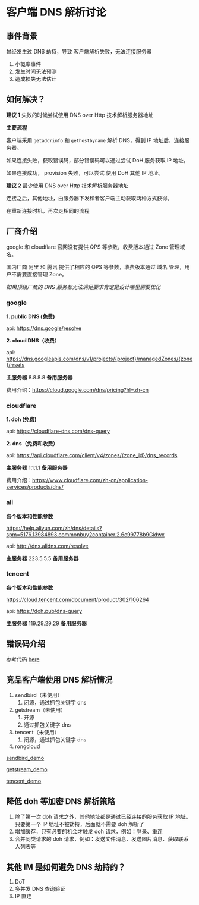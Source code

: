 # 客户端 DNS 解析讨论

## 事件背景

曾经发生过 DNS 劫持，导致 客户端解析失败，无法连接服务器

1. 小概率事件
2. 发生时间无法预测
3. 造成损失无法估计

## 如何解决？

**建议 1** 失败的时候尝试使用 DNS over Http 技术解析服务器地址

**主要流程**

客户端采用 `getaddrinfo` 和 `gethostbyname` 解析 DNS，得到 IP 地址后，连接服务器。

如果连接失败，获取错误码，部分错误码可以通过尝试 DoH 服务获取 IP 地址。

如果连接成功， provision 失败，可以尝试 使用 DoH 其他 IP 地址。

**建议 2** 最少使用 DNS over Http 技术解析服务器地址

连接之后，其他地址，由服务器下发和者客户端主动获取两种方式获得。

在重新连接时机，再次走相同的流程

## 厂商介绍

google 和 cloudflare 官网没有提供 QPS 等参数，收费版本通过 Zone 管理域名。

国内厂商 阿里 和 腾讯 提供了相应的 QPS 等参数，收费版本通过 域名 管理，用户不需要直接管理 Zone。

_如果顶级厂商的 DNS 服务都无法满足要求肯定是设计哪里需要优化_

### google

**1. public DNS (免费)**

api: https://dns.google/resolve

**2. cloud DNS（收费）**

api: https://dns.googleapis.com/dns/v1/projects/{project}/managedZones/{zone}/rrsets

**主服务器** 8.8.8.8
**备用服务器**

费用介绍：https://cloud.google.com/dns/pricing?hl=zh-cn

### cloudflare

**1. doh (免费)**

api: https://cloudflare-dns.com/dns-query

**2. dns（免费和收费）**

api: https://api.cloudflare.com/client/v4/zones/{zone_id}/dns_records

**主服务器** 1.1.1.1
**备用服务器**

费用介绍：https://www.cloudflare.com/zh-cn/application-services/products/dns/

### ali

**各个版本和性能参数**

https://help.aliyun.com/zh/dns/details?spm=5176.13984893.commonbuy2container.2.6c99778b9Gidwx

api: http://dns.alidns.com/resolve

**主服务器** 223.5.5.5
**备用服务器**

### tencent

**各个版本和性能参数**

https://cloud.tencent.com/document/product/302/106264

api: https://doh.pub/dns-query

**主服务器** 119.29.29.29
**备用服务器**

## 错误码介绍

参考代码 [here](../examples/system_dns_parser_example.cpp)

## 竞品客户端使用 DNS 解析情况

1. sendbird（未使用）
   1. 闭源，通过抓包关键字 dns
2. getstream（未使用）
   1. 开源
   2. 通过抓包关键字 dns
3. tencent（未使用）
   1. 闭源，通过抓包关键字 dns
4. rongcloud

[sendbird_demo](/Users/asterisk/tmp2025/2025-06-25/test_sendbird_demo)

[getstream_demo](/Users/asterisk/tmp2025/2025-07-01/test_getstream_demo)

[tencent_demo](/Users/asterisk/tmp2025/2025-07-01/chat-uikit-vue/Vue3/Demo)

## 降低 doh 等加密 DNS 解析策略

1. 除了第一次 doh 请求之外，其他地址都是通过已经连接的服务获取 IP 地址。只要第一个 IP 地址不被劫持，后面就不需要 doh 解析了
2. 增加缓存，只有必要的机会才触发 doh 请求，例如：登录、重连
3. 合并同类请求的 doh 请求，例如：发送文件消息、发送图片消息、获取联系人列表等

## 其他 IM 是如何避免 DNS 劫持的？

1. DoT
2. 多并发 DNS 查询验证
3. IP 直连
